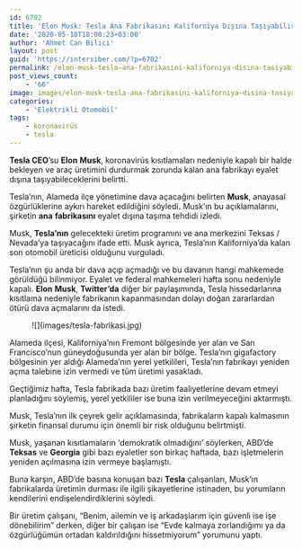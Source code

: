 ```yaml
---
id: 6702
title: 'Elon Musk: Tesla Ana Fabrikasını Kaliforniya Dışına Taşıyabilir'
date: '2020-05-10T18:00:23+03:00'
author: 'Ahmet Can Bilici'
layout: post
guid: 'https://intersiber.com/?p=6702'
permalink: /elon-musk-tesla-ana-fabrikasini-kaliforniya-disina-tasiyabilir/
post_views_count:
    - '66'
image: images/elon-musk-tesla-ana-fabrikasini-kaliforniya-disina-tasiyabilir.png
categories:
    - 'Elektrikli Otomobil'
tags:
    - koronavirüs
    - tesla
---
```


**Tesla CEO**’su **Elon** **Musk**, koronavirüs kısıtlamaları nedeniyle kapalı bir halde bekleyen ve araç üretimini durdurmak zorunda kalan ana fabrikayı eyalet dışına taşıyabileceklerini belirtti.

Tesla’nın, Alameda ilçe yönetimine dava açacağını belirten **Musk**, anayasal özgürlüklerine aykırı hareket edildiğini söyledi. Musk’ın bu açıklamalarını, şirketin **ana** **fabrikasını** eyalet dışına taşıma tehdidi izledi.

Musk, **Tesla’nın** gelecekteki üretim programını ve ana merkezini Teksas / Nevada’ya taşıyacağını ifade etti. Musk ayrıca, Tesla’nın Kaliforniya’da kalan son otomobil üreticisi olduğunu vurguladı.

Tesla’nın şu anda bir dava açıp açmadığı ve bu davanın hangi mahkemede görüldüğü bilinmiyor. Eyalet ve federal mahkemeleri hafta sonu nedeniyle kapalı. **Elon** **Musk**, **Twitter’da** diğer bir paylaşımında, Tesla hissedarlarına kısıtlama nedeniyle fabrikanın kapanmasından dolayı doğan zararlardan ötürü dava açmalarını da istedi.

<figure class="wp-block-image size-large">![](images/tesla-fabrikasi.jpg)</figure>Alameda ilçesi, Kaliforniya’nın Fremont bölgesinde yer alan ve San Francisco’nun güneydoğusunda yer alan bir bölge. Tesla’nın gigafactory bölgesinin yer aldığı Alameda’nın yerel yetkilileri, Tesla’nın fabrikayı yeniden açma talebine izin vermedi ve tüm üretimi yasakladı.

Geçtiğimiz hafta, Tesla fabrikada bazı üretim faaliyetlerine devam etmeyi planladığını söylemiş, yerel yetkililer ise buna izin verilmeyeceğini aktarmıştı.

Musk, Tesla’nın ilk çeyrek gelir açıklamasında, fabrikaların kapalı kalmasının şirketin finansal durumu için önemli bir risk olduğunu belirtmişti.

Musk, yaşanan kısıtlamaların ‘demokratik olmadığını’ söylerken, ABD’de **Teksas** ve **Georgia** gibi bazı eyaletler son birkaç haftada, bazı işletmelerin yeniden açılmasına izin vermeye başlamıştı.

Buna karşın, ABD’de basına konuşan bazı **Tesla** çalışanları, Musk’ın fabrikalarda üretimin durması ile ilgili şikayetlerine istinaden, bu yorumların kendilerini endişelendirdiklerini söyledi.

Bir üretim çalışanı, “Benim, ailemin ve iş arkadaşlarım için güvenli ise işe dönebilirim” derken, diğer bir çalışan ise “Evde kalmaya zorlandığımı ya da özgürlüğümün ortadan kaldırıldığını hissetmiyorum” yorumunu yaptı.
